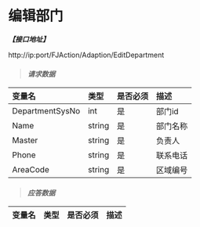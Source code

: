 # 编辑部门

_**【接口地址】**_

http://ip:port/FJAction/Adaption/EditDepartment

> #### _请求数据_

| 变量名 | 类型 | 是否必须 | 描述 |
| :--- | :--- | :--- | :--- |
| DepartmentSysNo | int | 是 | 部门id |
| Name | string | 是 | 部门名称 |
| Master | string | 是 | 负责人 |
| Phone | string | 是 | 联系电话 |
| AreaCode | string | 是 | 区域编号 |

> #### _应答数据_

| 变量名 | 类型 | 是否必须 | 描述 |
| :--- | :--- | :--- | :--- |









